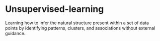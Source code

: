 # Unsupervised-learning
Learning how to infer the natural structure present within a set of data points by identifying patterns, clusters, and associations without external guidance.
